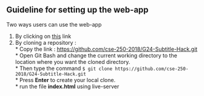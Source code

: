 ## Guideline for setting up the web-app
 Two ways users can use the web-app
 1. By clicking on [this](https://subtitle-hacks.netlify.app/) link
 2. By cloning a repository : <br>
        * Copy the link : https://github.com/cse-250-2018/G24-Subtitle-Hack.git <br>
        * Open Git Bash and change the current working directory to the location where you want the cloned directory. <br>
        * Then type the command `$ git clone https://github.com/cse-250-2018/G24-Subtitle-Hack.git ` <br>
        * Press **Enter** to create your local clone. <br>
        * run the file **index.html** using  live-server

